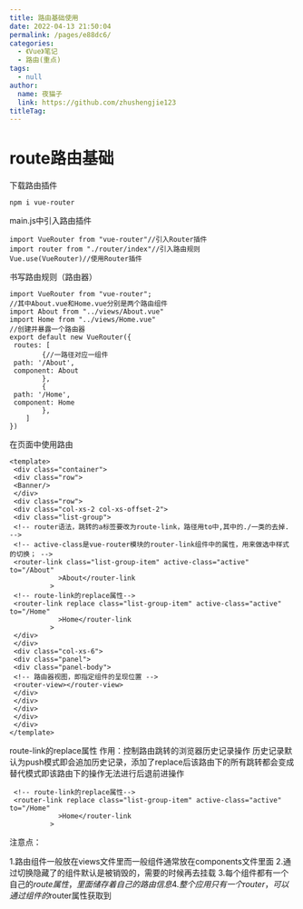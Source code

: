 ```yaml
---
title: 路由基础使用
date: 2022-04-13 21:50:04
permalink: /pages/e88dc6/
categories: 
  - 《Vue》笔记
  - 路由(重点)
tags: 
  - null
author: 
  name: 夜猫子
  link: https://github.com/zhushengjie123
titleTag: 
---
```

# route路由基础

下载路由插件

```
npm i vue-router
```

main.js中引入路由插件

```
import VueRouter from "vue-router"//引入Router插件
import router from "./router/index"//引入路由规则
Vue.use(VueRouter)//使用Router插件
```

书写路由规则（路由器）

```
import VueRouter from "vue-router";
//其中About.vue和Home.vue分别是两个路由组件 
import About from "../views/About.vue" 
import Home from "../views/Home.vue" 
//创建并暴露一个路由器
export default new VueRouter({
 routes: [
        {//一路径对应一组件
 path: '/About',
 component: About
        },
        {
 path: '/Home',
 component: Home
        },
    ]
})
```

在页面中使用路由

```
<template>
 <div class="container">
 <div class="row">
 <Banner/>
 </div>
 <div class="row">
 <div class="col-xs-2 col-xs-offset-2">
 <div class="list-group">
 <!-- router语法，跳转的a标签要改为route-link，路径用to中,其中的./一类的去掉. -->
 <!-- active-class是vue-router模块的router-link组件中的属性，用来做选中样式的切换； -->
 <router-link class="list-group-item" active-class="active" to="/About"
            >About</router-link
          >
 <!-- route-link的replace属性-->
 <router-link replace class="list-group-item" active-class="active" to="/Home"
            >Home</router-link
          >
 </div>
 </div>
 <div class="col-xs-6">
 <div class="panel">
 <div class="panel-body">
 <!-- 路由器视图，即指定组件的呈现位置 -->
 <router-view></router-view>
 </div>
 </div>
 </div>
 </div>
 </div>
</template>
```

route-link的replace属性
作用：控制路由跳转的浏览器历史记录操作
历史记录默认为push模式即会追加历史记录，添加了replace后该路由下的所有跳转都会变成替代模式即该路由下的操作无法进行后退前进操作

```
 <!-- route-link的replace属性-->
 <router-link replace class="list-group-item" active-class="active" to="/Home"
            >Home</router-link
          >
```

注意点：

1.路由组件一般放在views文件里而一般组件通常放在components文件里面
2.通过切换隐藏了的组件默认是被销毁的，需要的时候再去挂载
3.每个组件都有一个自己的$route属性，里面储存着自己的路由信息
4.整个应用只有一个router，可以通过组件的$router属性获取到